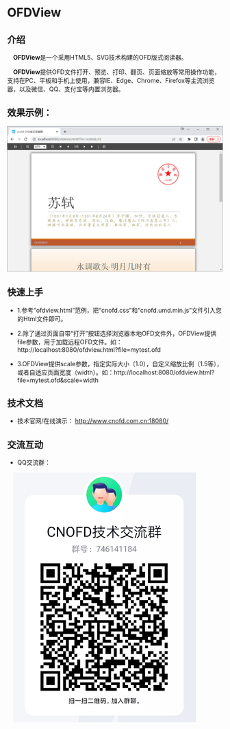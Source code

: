 
# OFDView
## 介绍

&emsp;**OFDView**是一个采用HTML5、SVG技术构建的OFD版式阅读器。

&emsp;**OFDView**提供OFD文件打开、预览、打印、翻页、页面缩放等常用操作功能，支持在PC、平板和手机上使用，兼容IE、Edge、Chrome、Firefox等主流浏览器，以及微信、QQ、支付宝等内置浏览器。

## 效果示例： 
![示例](./img/cnofd.js-1.png)


## 快速上手
<ul dir="auto">
<li>
<p dir="auto">1.参考“ofdview.html”范例，把“cnofd.css”和“cnofd.umd.min.js”文件引入您的Html文件即可。</p>
</li>
<li>
<p dir="auto">2.除了通过页面自带“打开”按钮选择浏览器本地OFD文件外，OFDView提供file参数，用于加载远程OFD文件。如：http://localhost:8080/ofdview.html?file=mytest.ofd
</p>
</li>
<li>
<p dir="auto">3.OFDView提供scale参数，指定实际大小（1.0），自定义缩放比例（1.5等），或者自适应页面宽度（width）。如：http://localhost:8080/ofdview.html?file=mytest.ofd&scale=width
</p>
</li>
</ul>


## 技术文档
<ul dir="auto">
<li>
<p dir="auto">技术官网/在线演示：  <a href="http://www.cnofd.com.cn:18080" target="view_window" rel="nofollow">http://www.cnofd.com.cn:18080/</a></p>
</li>
</ul>

## 交流互动
<ul dir="auto">
<li>
<p dir="auto">QQ交流群：</p>
</li>
</ul>

&emsp;![avatar](./img/QQLink.png)


